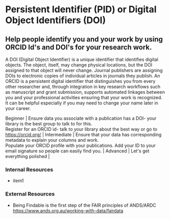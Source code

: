# Persistent Identifier (PID) or Digital Object Identifiers (DOI)  

## Help people identify you and your work by using ORCID Id's and DOI's for your research work.

A DOI (Digital Object Identifier) is a unique identifier that identifies digital objects. The object, itself, may change physical locations, but the DOI assigned to that object will never change. Journal publishers are assigning DOIs to electronic copies of individual articles in journals they publish. 
An ORCID is a persistent digital identifier that distinguishes you from every other researcher and, through integration in key research workflows such as manuscript and grant submission, supports automated linkages between you and your professional activities ensuring that your work is recognized. It can be helpful especially if you may need to change your name later in your career.

Beginner | Ensure data you associate with a publication has a DOI- your library is the best group to talk to for this. <br/>Register for an ORCID id- talk to your library about the best way or go to https://orcid.org/ |
Intermediate | Ensure that your data has corresponding metadata to explain your columns and work.<br/>Populate your ORCID profile with your publications. Add your ID to your email signature so people can easily find you. |
Advanced | Let's get everything polished |

### Internal Resources
* item1

### External Resources
* Being Findable is the first step of the FAIR principles of ANDS/ARDC https://www.ands.org.au/working-with-data/fairdata

